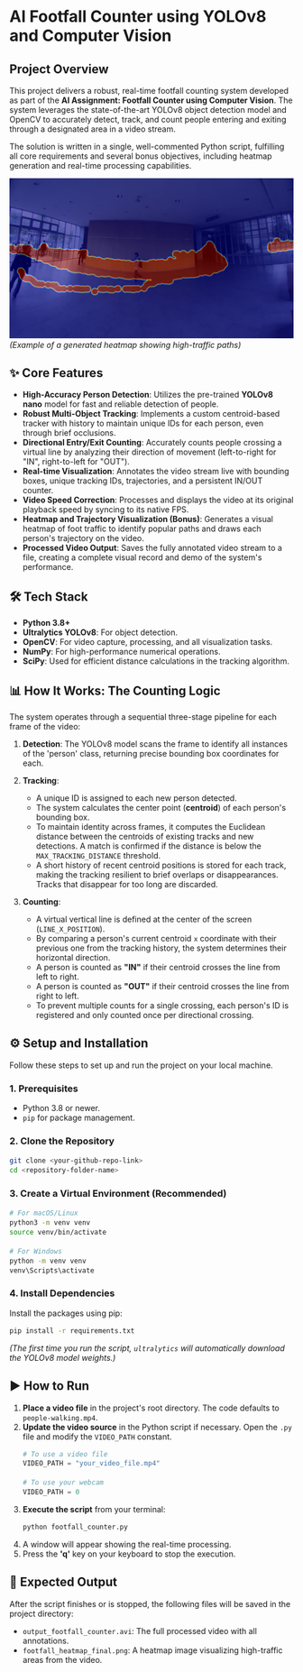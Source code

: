 # AI Footfall Counter using YOLOv8 and Computer Vision

## Project Overview

This project delivers a robust, real-time footfall counting system developed as part of the **AI Assignment: Footfall Counter using Computer Vision**. The system leverages the state-of-the-art YOLOv8 object detection model and OpenCV to accurately detect, track, and count people entering and exiting through a designated area in a video stream.

The solution is written in a single, well-commented Python script, fulfilling all core requirements and several bonus objectives, including heatmap generation and real-time processing capabilities.

![Example Output Screenshot](footfall_heatmap_final.png)
*(Example of a generated heatmap showing high-traffic paths)*

## ✨ Core Features

-   **High-Accuracy Person Detection**: Utilizes the pre-trained **YOLOv8 nano** model for fast and reliable detection of people.
-   **Robust Multi-Object Tracking**: Implements a custom centroid-based tracker with history to maintain unique IDs for each person, even through brief occlusions.
-   **Directional Entry/Exit Counting**: Accurately counts people crossing a virtual line by analyzing their direction of movement (left-to-right for "IN", right-to-left for "OUT").
-   **Real-time Visualization**: Annotates the video stream live with bounding boxes, unique tracking IDs, trajectories, and a persistent IN/OUT counter.
-   **Video Speed Correction**: Processes and displays the video at its original playback speed by syncing to its native FPS.
-   **Heatmap and Trajectory Visualization (Bonus)**: Generates a visual heatmap of foot traffic to identify popular paths and draws each person's trajectory on the video.
-   **Processed Video Output**: Saves the fully annotated video stream to a file, creating a complete visual record and demo of the system's performance.

## 🛠️ Tech Stack

-   **Python 3.8+**
-   **Ultralytics YOLOv8**: For object detection.
-   **OpenCV**: For video capture, processing, and all visualization tasks.
-   **NumPy**: For high-performance numerical operations.
-   **SciPy**: Used for efficient distance calculations in the tracking algorithm.

## 📊 How It Works: The Counting Logic

The system operates through a sequential three-stage pipeline for each frame of the video:

1.  **Detection**: The YOLOv8 model scans the frame to identify all instances of the 'person' class, returning precise bounding box coordinates for each.

2.  **Tracking**:
    -   A unique ID is assigned to each new person detected.
    -   The system calculates the center point (**centroid**) of each person's bounding box.
    -   To maintain identity across frames, it computes the Euclidean distance between the centroids of existing tracks and new detections. A match is confirmed if the distance is below the `MAX_TRACKING_DISTANCE` threshold.
    -   A short history of recent centroid positions is stored for each track, making the tracking resilient to brief overlaps or disappearances. Tracks that disappear for too long are discarded.

3.  **Counting**:
    -   A virtual vertical line is defined at the center of the screen (`LINE_X_POSITION`).
    -   By comparing a person's current centroid `x` coordinate with their previous one from the tracking history, the system determines their horizontal direction.
    -   A person is counted as **"IN"** if their centroid crosses the line from left to right.
    -   A person is counted as **"OUT"** if their centroid crosses the line from right to left.
    -   To prevent multiple counts for a single crossing, each person's ID is registered and only counted once per directional crossing.

## ⚙️ Setup and Installation

Follow these steps to set up and run the project on your local machine.

### 1. Prerequisites

-   Python 3.8 or newer.
-   `pip` for package management.

### 2. Clone the Repository

```bash
git clone <your-github-repo-link>
cd <repository-folder-name>
```

### 3. Create a Virtual Environment (Recommended)

```bash
# For macOS/Linux
python3 -m venv venv
source venv/bin/activate

# For Windows
python -m venv venv
venv\Scripts\activate
```

### 4. Install Dependencies

Install the packages using pip:

```bash
pip install -r requirements.txt
```
*(The first time you run the script, `ultralytics` will automatically download the YOLOv8 model weights.)*

## ▶️ How to Run

1.  **Place a video file** in the project's root directory. The code defaults to `people-walking.mp4`.
2.  **Update the video source** in the Python script if necessary. Open the `.py` file and modify the `VIDEO_PATH` constant.
    ```python
    # To use a video file
    VIDEO_PATH = "your_video_file.mp4"

    # To use your webcam
    VIDEO_PATH = 0
    ```
3.  **Execute the script** from your terminal:
    ```bash
    python footfall_counter.py
    ```
4.  A window will appear showing the real-time processing.
5.  Press the **'q'** key on your keyboard to stop the execution.

## 📁 Expected Output

After the script finishes or is stopped, the following files will be saved in the project directory:

-   `output_footfall_counter.avi`: The full processed video with all annotations.
-   `footfall_heatmap_final.png`: A heatmap image visualizing high-traffic areas from the video.